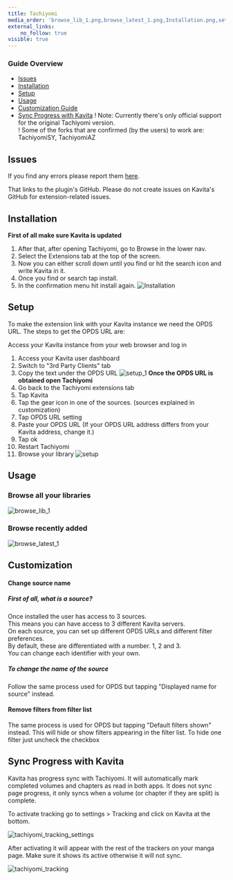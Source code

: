 ```yaml
---
title: Tachiyomi
media_order: 'browse_lib_1.png,browse_latest_1.png,Installation.png,setup.png,setup_1.png'
external_links:
    no_follow: true
visible: true
---
```


### Guide Overview
* [Issues](#issues)
* [Installation](#installation)
* [Setup](#setup)
* [Usage](#usage)
* [Customization Guide](#customization)
* [Sync Progress with Kavita](#sync-progress-with-kavita)
! Note: Currently there's only official support for the original Tachiyomi version.<br/>
! Some of the forks that are confirmed (by the users) to work are: TachiyomiSY, TachiyomiAZ

## Issues
If you find any errors please report them [here](https://github.com/ThePromidius/tachiyomi-extensions/issues/new?assignees=&labels=Bug&template=report_issue.yml). 

That links to the plugin's GitHub. Please do not create issues on Kavita's GitHub for extension-related issues.
## Installation

**First of all make sure Kavita is updated**

1. After that, after opening Tachiyomi, go to Browse in the lower nav.
2. Select the Extensions tab at the top of the screen.
3. Now you can either scroll down until you find or hit the search icon and write Kavita in it.
4. Once you find or search tap install.
5. In the confirmation menu hit install again.
![Installation](Installation.png "Installation")

## Setup

To make the extension link with your Kavita instance we need the OPDS URL.
The steps to get the OPDS URL are:

Access your Kavita instance from your web browser and log in
1. Access your Kavita user dashboard
2. Switch to "3rd Party Clients" tab
3. Copy the text under the OPDS URL
![setup_1](setup_1.png)
**Once the  OPDS URL is obtained open Tachiyomi**
4. Go back to the Tachiyomi extensions tab
5. Tap Kavita
6. Tap the gear icon in one of the sources. (sources explained in customization)
7. Tap OPDS URL setting
8. Paste your OPDS URL (If your OPDS URL address differs from your Kavita address, change it.)
9. Tap ok
10. Restart Tachiyomi
11. Browse your library 
![setup](setup.png "setup")

## Usage
### Browse all your libraries
![browse_lib_1](browse_lib_1.png?cropResize=450,450)
### Browse recently added
![browse_latest_1](browse_latest_1.png?cropResize=450,450)

## Customization
#### Change source name
##### First of all, what is a source?<br/>
Once installed the user has access to 3 sources. <br/>
This means you can have access to 3 different Kavita servers.<br/>
On each source, you can set up different OPDS URLs and different filter preferences.<br/>
By default, these are differentiated with a number. 1, 2 and 3.<br/>
You can change each identifier with your own.<br/>

##### To change the name of the source<br/>
Follow the same process used for OPDS but tapping "Displayed name for source" instead.
#### Remove filters from filter list
The same process is used for OPDS but tapping "Default filters shown" instead.
This will hide or show filters appearing in the filter list. 
To hide one filter just uncheck the checkbox

## Sync Progress with Kavita
Kavita has progress sync with Tachiyomi. It will automatically mark completed volumes and chapters as read in both apps. It does not sync page progress, it only syncs when a volume (or chapter if they are split) is complete.

To activate tracking go to settings > Tracking and click on Kavita at the bottom.

![tachiyomi_tracking_settings](https://github.com/Kareadita/Wiki/assets/2068470/977e0426-a55a-48b4-940f-067c1ebdd707)

After activating it will appear with the rest of the trackers on your manga page. Make sure it shows its active otherwise it will not sync.

![tachiyomi_tracking](https://github.com/Kareadita/Wiki/assets/2068470/d52cdd42-18dd-4197-a598-c0ff4eeacff8)

